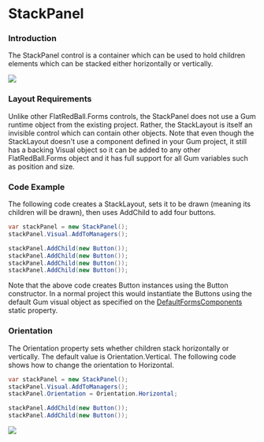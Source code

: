 # StackPanel

### Introduction

The StackPanel control is a container which can be used to hold children elements which can be stacked either horizontally or vertically.

![](../../../media/2018-08-img\_5b70b62069463.png)

### Layout Requirements

Unlike other FlatRedBall.Forms controls, the StackPanel does not use a Gum runtime object from the existing project. Rather, the StackLayout is itself an invisible control which can contain other objects. Note that even though the StackLayout doesn't use a component defined in your Gum project, it still has a backing Visual object so it can be added to any other FlatRedBall.Forms object and it has full support for all Gum variables such as position and size.

### Code Example

The following code creates a StackLayout, sets it to be drawn (meaning its children will be drawn), then uses AddChild to add four buttons.

```csharp
var stackPanel = new StackPanel();
stackPanel.Visual.AddToManagers();

stackPanel.AddChild(new Button());
stackPanel.AddChild(new Button());
stackPanel.AddChild(new Button());
stackPanel.AddChild(new Button());
```

Note that the above code creates Button instances using the Button constructor. In a normal project this would instantiate the Buttons using the default Gum visual object as specified on the [DefaultFormsComponents](frameworkelement/defaultformscomponents.md) static property.

### Orientation

The Orientation property sets whether children stack horizontally or vertically. The default value is Orientation.Vertical. The following code shows how to change the orientation to Horizontal.

```csharp
var stackPanel = new StackPanel();
stackPanel.Visual.AddToManagers();
stackPanel.Orientation = Orientation.Horizontal;

stackPanel.AddChild(new Button());
stackPanel.AddChild(new Button());
```

![](../../../media/2018-08-img\_5b70b85ea9907.png)

